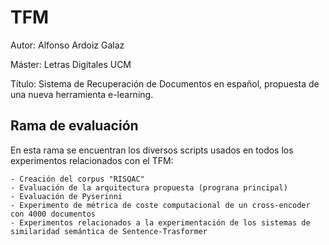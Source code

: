# TFM
Autor: Alfonso Ardoiz Galaz

Máster: Letras Digitales UCM

Título: Sistema de Recuperación de Documentos en español, propuesta de una nueva herramienta e-learning.

## Rama de evaluación
En esta rama se encuentran los diversos scripts usados en todos los experimentos relacionados con el TFM:

    - Creación del corpus "RISQAC"
    - Evaluación de la arquitectura propuesta (prograna principal)
    - Evaluación de Pyserinni
    - Experimento de métrica de coste computacional de un cross-encoder con 4000 documentos
    - Experimentos relacionados a la experimentación de los sistemas de similaridad semántica de Sentence-Trasformer